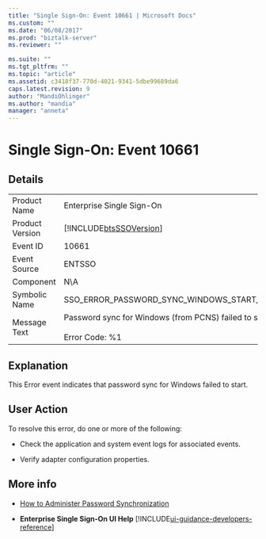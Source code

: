 ```yaml
---
title: "Single Sign-On: Event 10661 | Microsoft Docs"
ms.custom: ""
ms.date: "06/08/2017"
ms.prod: "biztalk-server"
ms.reviewer: ""

ms.suite: ""
ms.tgt_pltfrm: ""
ms.topic: "article"
ms.assetid: c3418f37-770d-4021-9341-5dbe99689da6
caps.latest.revision: 9
author: "MandiOhlinger"
ms.author: "mandia"
manager: "anneta"
---
```

# Single Sign-On: Event 10661
## Details  
  
|||  
|-|-|  
|Product Name|Enterprise Single Sign-On|  
|Product Version|[!INCLUDE[btsSSOVersion](../includes/btsssoversion-md.md)]|  
|Event ID|10661|  
|Event Source|ENTSSO|  
|Component|N\A|  
|Symbolic Name|SSO_ERROR_PASSWORD_SYNC_WINDOWS_START_FAILED|  
|Message Text|Password sync for Windows (from PCNS) failed to start.%r<br /><br /> Error Code: %1|  
  
## Explanation  
 This Error event indicates that password sync for Windows failed to start.  
  
## User Action  
 To resolve this error, do one or more of the following:  
  
-   Check the application and system event logs for associated events.  
  
-   Verify adapter configuration properties.  
  
## More info
  
-   [How to Administer Password Synchronization](../core/how-to-administer-password-synchronization.md)  
  
-   **Enterprise Single Sign-On UI Help** [!INCLUDE[ui-guidance-developers-reference](../includes/ui-guidance-developers-reference.md)]